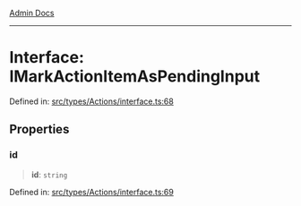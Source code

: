 [Admin Docs](/)

***

# Interface: IMarkActionItemAsPendingInput

Defined in: [src/types/Actions/interface.ts:68](https://github.com/PalisadoesFoundation/talawa-admin/blob/main/src/types/Actions/interface.ts#L68)

## Properties

### id

> **id**: `string`

Defined in: [src/types/Actions/interface.ts:69](https://github.com/PalisadoesFoundation/talawa-admin/blob/main/src/types/Actions/interface.ts#L69)
